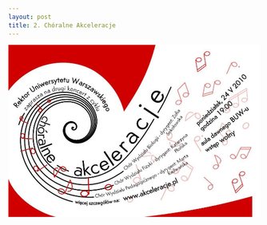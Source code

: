 ```yaml
---
layout: post
title: 2. Chóralne Akceleracje
---
```


![Plakat akceleracji](/img/plakaty/akceleracje-2.jpg)
